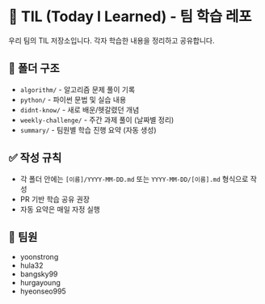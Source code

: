 # 📝 TIL (Today I Learned) - 팀 학습 레포

우리 팀의 TIL 저장소입니다. 각자 학습한 내용을 정리하고 공유합니다.

## 📂 폴더 구조

- `algorithm/` - 알고리즘 문제 풀이 기록
- `python/` - 파이썬 문법 및 실습 내용
- `didnt-know/` - 새로 배운/헷갈렸던 개념
- `weekly-challenge/` - 주간 과제 풀이 (날짜별 정리)
- `summary/` - 팀원별 학습 진행 요약 (자동 생성)

## ✅ 작성 규칙

- 각 폴더 안에는 `[이름]/YYYY-MM-DD.md` 또는 `YYYY-MM-DD/[이름].md` 형식으로 작성
- PR 기반 학습 공유 권장
- 자동 요약은 매일 자정 실행

## 👥 팀원

- yoonstrong
- hula32
- bangsky99
- hurgayoung
- hyeonseo995
